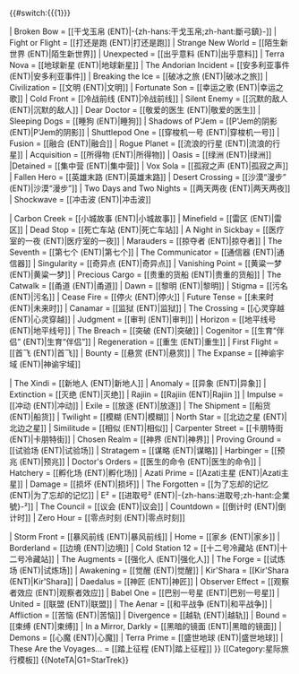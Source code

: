 {{#switch:{{{1}}}
<!--Season 1-->
| Broken Bow = [[干戈玉帛 (ENT)|-{zh-hans:干戈玉帛;zh-hant:斷弓鎮}-]]
| Fight or Flight = [[打还是跑 (ENT)|打还是跑]]
| Strange New World = [[陌生新世界 (ENT)|陌生新世界]]
| Unexpected = [[出乎意料 (ENT)|出乎意料]]
| Terra Nova = [[地球新星 (ENT)|地球新星]]
| The Andorian Incident = [[安多利亚事件 (ENT)|安多利亚事件]]
| Breaking the Ice = [[破冰之旅 (ENT)|破冰之旅]]
| Civilization = [[文明 (ENT)|文明]]
| Fortunate Son = [[幸运之歌 (ENT)|幸运之歌]]
| Cold Front = [[冷战前线 (ENT)|冷战前线]]
| Silent Enemy = [[沉默的敌人 (ENT)|沉默的敌人]]
| Dear Doctor = [[敬爱的医生 (ENT)|敬爱的医生]]
| Sleeping Dogs = [[睡狗 (ENT)|睡狗]]
| Shadows of P'Jem = [[P'Jem的阴影 (ENT)|P'Jem的阴影]]
| Shuttlepod One = [[穿梭机一号 (ENT)|穿梭机一号]]
| Fusion = [[融合 (ENT)|融合]]
| Rogue Planet = [[流浪的行星 (ENT)|流浪的行星]]
| Acquisition = [[所得物 (ENT)|所得物]]
| Oasis = [[绿洲 (ENT)|绿洲]]
|Detained = [[集中营 (ENT)|集中营]]
| Vox Sola = [[孤寂之声 (ENT)|孤寂之声]]
| Fallen Hero = [[英雄末路 (ENT)|英雄末路]]
| Desert Crossing = [[沙漠“漫步” (ENT)|沙漠“漫步”]]
| Two Days and Two Nights = [[两天两夜 (ENT)|两天两夜]]
| Shockwave = [[冲击波 (ENT)|冲击波]]
<!--Season 2-->
| Carbon Creek = [[小城故事 (ENT)|小城故事]]
| Minefield = [[雷区 (ENT)|雷区]]
| Dead Stop = [[死亡车站 (ENT)|死亡车站]]
| A Night in Sickbay = [[医疗室的一夜 (ENT)|医疗室的一夜]]
| Marauders = [[掠夺者 (ENT)|掠夺者]]
| The Seventh = [[第七个 (ENT)|第七个]]
| The Communicator = [[通信器 (ENT)|通信器]]
| Singularity = [[奇异点 (ENT)|奇异点]]
| Vanishing Point = [[黄粱一梦 (ENT)|黄粱一梦]]
| Precious Cargo = [[贵重的货船 (ENT)|贵重的货船]]
| The Catwalk = [[甬道 (ENT)|甬道]]
| Dawn = [[黎明 (ENT)|黎明]]
| Stigma = [[污名 (ENT)|污名]]
| Cease Fire = [[停火 (ENT)|停火]]
| Future Tense = [[未来时 (ENT)|未来时]]
| Canamar = [[监狱 (ENT)|监狱]]
| The Crossing = [[心灵穿越 (ENT)|心灵穿越]]
| Judgment = [[审判 (ENT)|审判]]
| Horizon = [[地平线号 (ENT)|地平线号]]
| The Breach = [[突破 (ENT)|突破]]
| Cogenitor = [[生育“伴侣” (ENT)|生育“伴侣”]]
| Regeneration = [[重生 (ENT)|重生]]
| First Flight = [[首飞 (ENT)|首飞]]
| Bounty = [[悬赏 (ENT)|悬赏]]
| The Expanse = [[神谕宇域 (ENT)|神谕宇域]]
<!--Season 3-->
| The Xindi = [[新地人 (ENT)|新地人]]
| Anomaly = [[异象 (ENT)|异象]]
| Extinction = [[灭绝 (ENT)|灭绝]]
| Rajiin = [[Rajiin (ENT)|Rajiin ]]
| Impulse = [[冲动 (ENT)|冲动]]
| Exile = [[放逐 (ENT)|放逐]]
| The Shipment = [[船货 (ENT)|船货]]
| Twilight = [[模糊 (ENT)|模糊]]
| North Star = [[北边之星 (ENT)|北边之星]]
| Similitude = [[相似 (ENT)|相似]]
| Carpenter Street = [[卡朋特街 (ENT)|卡朋特街]]
| Chosen Realm = [[神界 (ENT)|神界]]
| Proving Ground = [[试验场 (ENT)|试验场]]
| Stratagem = [[谋略 (ENT)|谋略]]
| Harbinger = [[预兆 (ENT)|预兆]]
| Doctor's Orders = [[医生的命令 (ENT)|医生的命令]]
| Hatchery = [[孵化场 (ENT)|孵化场]]
| Azati Prime = [[Azati主星 (ENT)|Azati主星]]
| Damage = [[损坏 (ENT)|损坏]]
| The Forgotten = [[为了忘却的记忆 (ENT)|为了忘却的记忆]]
| E² = [[进取号² (ENT)|-{zh-hans:进取号;zh-hant:企業號}-²]]
| The Council = [[议会 (ENT)|议会]]
| Countdown = [[倒计时 (ENT)|倒计时]]
| Zero Hour = [[零点时刻 (ENT)|零点时刻]]
<!--Season 4-->
| Storm Front = [[暴风前线 (ENT)|暴风前线]]
| Home = [[家乡 (ENT)|家乡]]
| Borderland = [[边境 (ENT)|边境]]
| Cold Station 12 = [[十二号冷藏站 (ENT)|十二号冷藏站]]
| The Augments = [[强化人 (ENT)|强化人]]
| The Forge = [[试炼场 (ENT)|试炼场]]
| Awakening = [[觉醒 (ENT)|觉醒]]
| Kir'Shara = [[Kir'Shara (ENT)|Kir'Shara]]
| Daedalus = [[神匠 (ENT)|神匠]]
| Observer Effect = [[观察者效应 (ENT)|观察者效应]]
| Babel One = [[巴别一号星 (ENT)|巴别一号星]]
| United = [[联盟 (ENT)|联盟]]
| The Aenar = [[和平战争 (ENT)|和平战争]]
| Affliction = [[苦恼 (ENT)|苦恼]]
| Divergence = [[越轨 (ENT)|越轨]]
| Bound = [[束缚 (ENT)|束缚]]
| In a Mirror, Darkly = [[黑暗的镜面 (ENT)|黑暗的镜面]]
| Demons = [[心魔 (ENT)|心魔]]
| Terra Prime = [[盛世地球 (ENT)|盛世地球]]
| These Are the Voyages... = [[踏上征程 (ENT)|踏上征程]]
}}<noinclude>
[[Category:星际旅行模板]]
{{NoteTA|G1=StarTrek}}</noinclude>